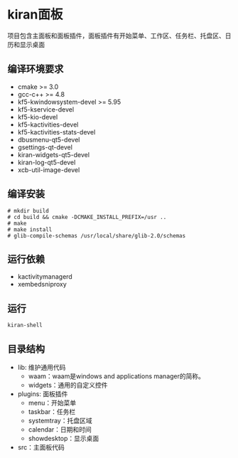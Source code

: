 # kiran面板
项目包含主面板和面板插件，面板插件有开始菜单、工作区、任务栏、托盘区、日历和显示桌面

## 编译环境要求
  * cmake >= 3.0
  * gcc-c++ >= 4.8
  * kf5-kwindowsystem-devel >= 5.95
  * kf5-kservice-devel
  * kf5-kio-devel
  * kf5-kactivities-devel
  * kf5-kactivities-stats-devel
  * dbusmenu-qt5-devel
  * gsettings-qt-devel
  * kiran-widgets-qt5-devel
  * kiran-log-qt5-devel
  * xcb-util-image-devel

## 编译安装
```
# mkdir build
# cd build && cmake -DCMAKE_INSTALL_PREFIX=/usr ..
# make
# make install
# glib-compile-schemas /usr/local/share/glib-2.0/schemas
```

## 运行依赖
  * kactivitymanagerd
  * xembedsniproxy

## 运行
```
kiran-shell
```

## 目录结构

- lib: 维护通用代码
  - waam：waam是windows and applications manager的简称。
  - widgets：通用的自定义控件
- plugins: 面板插件
  - menu：开始菜单
  - taskbar：任务栏
  - systemtray：托盘区域
  - calendar：日期和时间
  - showdesktop：显示桌面
- src：主面板代码
